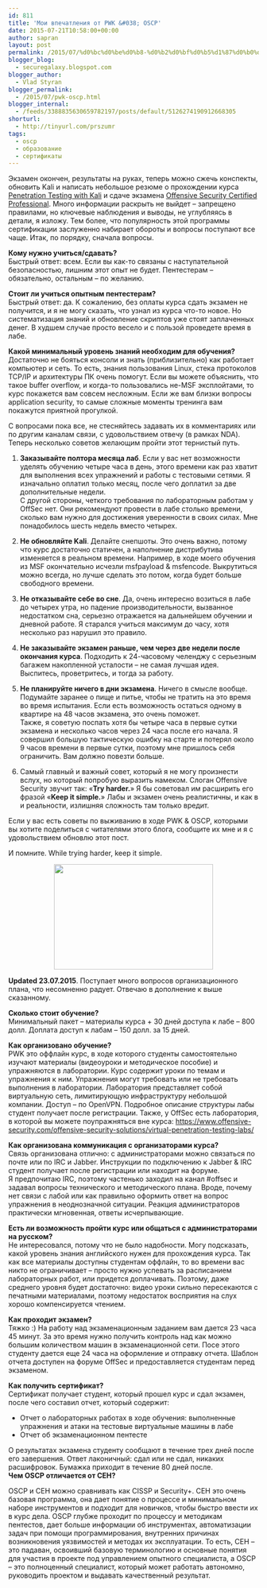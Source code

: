 ```yaml
---
id: 811
title: 'Мои впечатления от PWK &#038; OSCP'
date: 2015-07-21T10:58:00+00:00
author: sapran
layout: post
permalink: /2015/07/%d0%bc%d0%be%d0%b8-%d0%b2%d0%bf%d0%b5%d1%87%d0%b0%d1%82%d0%bb%d0%b5%d0%bd%d0%b8%d1%8f-%d0%be%d1%82-pwk-oscp/
blogger_blog:
  - securegalaxy.blogspot.com
blogger_author:
  - Vlad Styran
blogger_permalink:
  - /2015/07/pwk-oscp.html
blogger_internal:
  - /feeds/3388835630659782197/posts/default/5126274190912668305
shorturl:
  - http://tinyurl.com/prszumr
tags:
  - oscp
  - образование
  - сертификаты
---
```

Экзамен окончен, результаты на руках, теперь можно сжечь конспекты, обновить Kali и написать небольшое резюме о прохождении курса <a href="https://www.kali.org/penetration-testing-with-kali-linux/" target="_blank">Penetration Testing with Kali</a> и сдаче экзамена <a href="https://www.offensive-security.com/information-security-certifications/oscp-offensive-security-certified-professional/" target="_blank">Offensive Security Certified Professional</a>. Много информации раскрыть не выйдет – запрещено правилами, но ключевые наблюдения и выводы, не углубляясь в детали, я изложу. Тем более, что популярность этой программы сертификации заслуженно набирает обороты и вопросы поступают все чаще. Итак, по порядку, сначала вопросы.

**Кому нужно учиться/сдавать?**  
Быстрый ответ: всем. Если вы как-то связаны с наступательной безопасностью, лишним этот опыт не будет. Пентестерам – обязательно, остальным – по желанию.

**Стоит ли учиться опытным пентестерам?**  
Быстрый ответ: да. К сожалению, без оплаты курса сдать экзамен не получится, и я не могу сказать, что узнал из курса что-то новое. Но систематизация знаний и обновление скриптов уже стоят заплаченных денег. В худшем случае просто весело и с пользой проведете время в лабе.

**Какой минимальный уровень знаний необходим для обучения?**  
Достаточно не бояться консоли и знать (приблизительно) как работает компьютер и сеть. То есть, знания пользования Linux, стека протоколов TCP/IP и архитектуры ПК очень помогут. Если вы можете объяснить, что такое buffer overflow, и когда-то пользовались не-MSF эксплойтами, то курс покажется вам совсем несложным. Если же вам близки вопросы application security, то самые сложные моменты тренинга вам покажутся приятной прогулкой.

С вопросами пока все, не стесняйтесь задавать их в комментариях или по другим каналам связи, с удовольствием отвечу (в рамках NDA). Теперь несколько советов желающим пройти этот тернистый путь.

1. **Заказывайте полтора месяца лаб**. Если у вас нет возможности уделять обучению четыре часа в день, этого времени как раз хватит для выполнения всех упражнений и работы с тестовыми сетями. Я изначально оплатил только месяц, после чего доплатил за две дополнительные недели.  
С другой стороны, четкого требования по лабораторным работам у OffSec нет. Они рекомендуют провести в лабе столько времени, сколько вам нужно для достижения уверенности в своих силах. Мне понадобилось шесть недель вместо четырех.

2. **Не обновляйте Kali**. Делайте снепшоты. Это очень важно, потому что курс достаточно статичен, а наполнение дистрибутива изменяется в реальном времени. Например, в ходе моего обучения из MSF окончательно исчезли msfpayload & msfencode. Выкрутиться можно всегда, но лучше сделать это потом, когда будет больше свободного времени.

3. **Не отказывайте себе во сне**. Да, очень интересно возиться в лабе до четырех утра, но падение производительности, вызванное недостатком сна, серьезно отражается на дальнейшем обучении и дневной работе. Я старался учиться максимум до часу, хотя несколько раз нарушил это правило.

4. **Не заказывайте экзамен раньше, чем через две недели после окончания курса**. Подходить к 24-часовому челенджу с серьезным багажем накопленной усталости – не самая лучшая идея. Выспитесь, проветритесь, и тогда за работу.

5. **Не планируйте ничего в дни экзамена**. Ничего в смысле вообще. Подумайте заранее о пище и питье, чтобы не тратить на это время во время испытания. Если есть возможность остаться одному в квартире на 48 часов экзамена, это очень поможет.  
Также, я советую поспать хотя бы четыре часа в первые сутки экзамена и несколько часов через 24 часа после его начала. Я совершил большую тактическую ошибку на старте и потерял около 9 часов времени в первые сутки, поэтому мне пришлось себя ограничить. Вам должно повезти больше.

6. Самый главный и важный совет, который я не могу произнести вслух, но который попробую выразить намеком. Слоган Offensive Security звучит так: &#171;**Try harder.**&#187; Я бы советовал им расширить его фразой &#171;**Keep it simple.**&#187; Лабы и экзамен очень реалистичны, и как в и реальности, излишняя сложность там только вредит.

Если у вас есть советы по выживанию в ходе PWK & OSCP, которыми вы хотите поделиться с читателями этого блога, сообщите их мне и я с удовольствием обновлю этот пост.

И помните. While trying harder, keep it simple.

<div style="clear: both; text-align: center;">
  <a href="/wp-content/uploads/2015/07/jvtt31.jpg" style="margin-left: 1em; margin-right: 1em;"><img border="0" height="212" src="/wp-content/uploads/2015/07/jvtt31.jpg" width="320" /></a>
</div>

**Updated 23.07.2015**. Поступает много вопросов организационного плана, что несомненно радует. Отвечаю в дополнение к выше сказанному.

<div>
  <b>Сколько стоит обучение?</b>
</div>

<div>
  Минимальный пакет – материалы курса + 30 дней доступа к лабе – 800 долл. Доплата доступ к лабам – 150 долл. за 15 дней.
</div>

**Как организовано обучение?**  
PWK это оффлайн курс, в ходе которого студенты самостоятельно изучают материалы (видеоуроки и методическое пособие) и упражняются в лаборатории. Курс содержит уроки по темам и упражнения к ним. Упражнения могут требовать или не требовать выполнения в лаборатории. Лаборатория представляет собой виртуальную сеть, лимитирующую инфраструктуру небольшой компании. Доступ – по OpenVPN. Подробное описание структуры лабы студент получает после регистрации. Также, у OffSec есть лаборатория, в которой вы можете поупражняться вне курса:&nbsp;<https://www.offensive-security.com/offensive-security-solutions/virtual-penetration-testing-labs/>

**Как организована коммуникация с организаторами курса?**  
Связь организована отлично: с администраторами можно связаться по почте или по IRC и Jabber. Инструкции по подключению к Jabber & IRC студент получает после регистрации или находит на форуме.  
Я предпочитаю IRC, поэтому частенько заходил на канал&nbsp;#offsec и задавал вопросы технического и методического плана. Вроде, почему нет связи с лабой или как правильно оформить ответ на вопрос упражнения в неоднозначной ситуации. Реакция администраторов практически мгновенная, ответы исчерпывающие.

**Есть ли возможность пройти курс или общаться с администраторами на русском?**  
Не интересовался, потому что не было надобности. Могу подсказать, какой уровень знания английского нужен для прохождения курса. Так как все материалы доступны студентам оффлайн, то во времени вас никто не ограничивает – просто нужно успевать за расписанием лабораторных работ, или придется доплачивать. Поэтому, даже среднего уровня будет достаточно: видео уроки сильно пересекаются с печатными материалами, поэтому недостаток восприятия на слух хорошо компенсируется чтением.

**Как проходит экзамен?**  
Тяжко :) На работу над экзаменационным заданием вам дается 23 часа 45 минут. За это время нужно получить контроль над как можно большим количеством машин в экзаменационной сети. Посе этого студенту дается еще 24 часа на оформление и отправку отчета. Шаблон отчета доступен на форуме OffSec и предоставляется студентам перед экзаменом.

**Как получить сертификат?**  
Сертификат получает студент, который прошел курс и сдал экзамен, после чего составил отчет, который содержит:

  * Отчет о лабораторных работах в ходе обучения: выполненные упражнения и атаки на тестовые виртуальные машины в лабе
  * Отчет об экзаменационном пентесте

<div>
  О результатах экзамена студенту сообщают в течение трех дней после его завершения. Ответ лаконичный: сдал или не сдал, никаких расшифровок. Бумажка приходит в течение 80 дней после.
</div>

<div>
</div>

<div>
  <b>Чем OSCP отличается от CEH?</b>
</div>

OSCP и CEH можно сравнивать как CISSP и Security+. CEH это очень базовая программа, она дает понятие о процессе и минимальном наборе инструментов и подходит для новичков, чтобы быстро ввести их в курс дела. OSCP глубже проходит по процессу и методикам пентестов, дает больше информации об инструментах, автоматизации задач при помощи программирования, внутренних причинах возникновения уязвимостей и методах их эксплуатации. То есть, CEH – это падаван, освоивший базовую терминологию и основные понятия для участия в проекте под управлением опытного специалиста, а OSCP – это полноценный специалист, который может работать автономно, руководить проектом и выдавать качественный результат.
